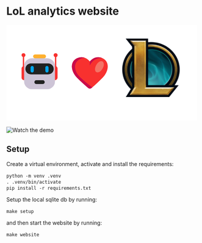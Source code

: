 # LoL analytics website

![width:500px](docs/../docs/assets/concept.png)

![Watch the demo](https://www.youtube.com/watch?v=8ow-0vQya0I)

## Setup

Create a virtual environment, activate and install the requirements:

```
python -m venv .venv
. .venv/bin/activate
pip install -r requirements.txt
```

Setup the local sqlite db by running:

```
make setup
```

and then start the website by running:

```
make website
```
